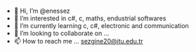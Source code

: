 - 👋 Hi, I’m @enessez
- 👀 I’m interested in c#, c, maths, endustrial softwares
- 🌱 I’m currently learning c, c#, electronic and communication
- 💞️ I’m looking to collaborate on ...
- 📫 How to reach me ... sezgine20@itu.edu.tr

<!---
enessez/enessez is a ✨ special ✨ repository because its `README.md` (this file) appears on your GitHub profile.
You can click the Preview link to take a look at your changes.
--->
